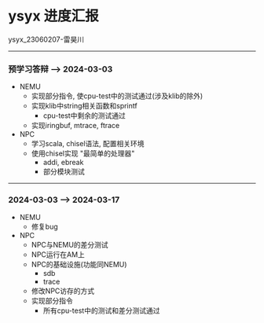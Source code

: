 # ysyx 进度汇报

ysyx_23060207-雷昊川

----

### 预学习答辩 --> 2024-03-03

* NEMU
  * 实现部分指令, 使cpu-test中的测试通过(涉及klib的除外)
  * 实现klib中string相关函数和sprintf
    * cpu-test中剩余的测试通过
  * 实现iringbuf, mtrace, ftrace
* NPC
  * 学习scala, chisel语法, 配置相关环境
  * 使用chisel实现 "最简单的处理器"
    * addi, ebreak
    * 部分模块测试

----

### 2024-03-03 --> 2024-03-17

* NEMU
  * 修复bug
* NPC
  * NPC与NEMU的差分测试
  * NPC运行在AM上
  * NPC的基础设施(功能同NEMU)
    * sdb
    * trace
  * 修改NPC访存的方式
  * 实现部分指令
    * 所有cpu-test中的测试和差分测试通过




